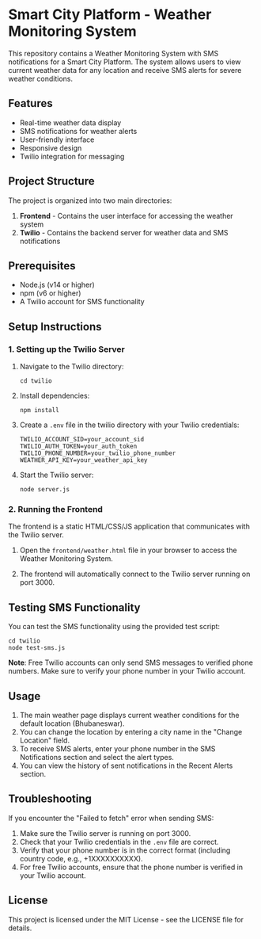 # Smart City Platform - Weather Monitoring System

This repository contains a Weather Monitoring System with SMS notifications for a Smart City Platform. The system allows users to view current weather data for any location and receive SMS alerts for severe weather conditions.

## Features

- Real-time weather data display
- SMS notifications for weather alerts
- User-friendly interface
- Responsive design
- Twilio integration for messaging

## Project Structure

The project is organized into two main directories:

1. **Frontend** - Contains the user interface for accessing the weather system
2. **Twilio** - Contains the backend server for weather data and SMS notifications

## Prerequisites

- Node.js (v14 or higher)
- npm (v6 or higher)
- A Twilio account for SMS functionality

## Setup Instructions

### 1. Setting up the Twilio Server

1. Navigate to the Twilio directory:
   ```
   cd twilio
   ```

2. Install dependencies:
   ```
   npm install
   ```

3. Create a `.env` file in the twilio directory with your Twilio credentials:
   ```
   TWILIO_ACCOUNT_SID=your_account_sid
   TWILIO_AUTH_TOKEN=your_auth_token
   TWILIO_PHONE_NUMBER=your_twilio_phone_number
   WEATHER_API_KEY=your_weather_api_key
   ```

4. Start the Twilio server:
   ```
   node server.js
   ```

### 2. Running the Frontend

The frontend is a static HTML/CSS/JS application that communicates with the Twilio server.

1. Open the `frontend/weather.html` file in your browser to access the Weather Monitoring System.

2. The frontend will automatically connect to the Twilio server running on port 3000.

## Testing SMS Functionality

You can test the SMS functionality using the provided test script:

```
cd twilio
node test-sms.js
```

**Note**: Free Twilio accounts can only send SMS messages to verified phone numbers. Make sure to verify your phone number in your Twilio account.

## Usage

1. The main weather page displays current weather conditions for the default location (Bhubaneswar).
2. You can change the location by entering a city name in the "Change Location" field.
3. To receive SMS alerts, enter your phone number in the SMS Notifications section and select the alert types.
4. You can view the history of sent notifications in the Recent Alerts section.

## Troubleshooting

If you encounter the "Failed to fetch" error when sending SMS:

1. Make sure the Twilio server is running on port 3000.
2. Check that your Twilio credentials in the `.env` file are correct.
3. Verify that your phone number is in the correct format (including country code, e.g., +1XXXXXXXXXX).
4. For free Twilio accounts, ensure that the phone number is verified in your Twilio account.

## License

This project is licensed under the MIT License - see the LICENSE file for details. 